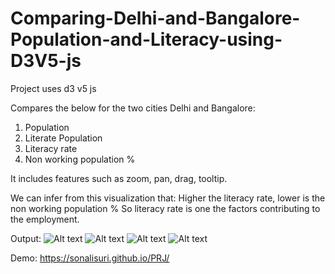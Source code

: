 # Comparing-Delhi-and-Bangalore-Population-and-Literacy-using-D3V5-js
Project uses d3 v5 js

Compares the below for the two cities Delhi and Bangalore:
1. Population
2. Literate Population
3. Literacy rate
4. Non working population %

It includes features such as zoom, pan, drag, tooltip.

We can infer from this visualization that:
Higher the literacy rate, lower is the non working population %
So literacy rate is one the factors contributing to the employment.

Output:
 ![Alt text](https://github.com/SonaliSuri/Comparing-Delhi-and-Bangalore-Population-and-Literacy-using-D3V5-js/blob/master/Project_Output_1.png)
 ![Alt text](https://github.com/SonaliSuri/Comparing-Delhi-and-Bangalore-Population-and-Literacy-using-D3V5-js/blob/master/Project_Output_2.png)
 ![Alt text](https://github.com/SonaliSuri/Comparing-Delhi-and-Bangalore-Population-and-Literacy-using-D3V5-js/blob/master/Project_Output_3.png)
 ![Alt text](https://github.com/SonaliSuri/Comparing-Delhi-and-Bangalore-Population-and-Literacy-using-D3V5-js/blob/master/Project_Output_4.png)
 
 Demo:
 https://sonalisuri.github.io/PRJ/
